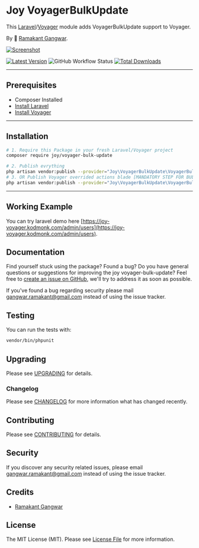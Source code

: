 # Joy VoyagerBulkUpdate

This [Laravel](https://laravel.com/)/[Voyager](https://voyager.devdojo.com/) module adds VoyagerBulkUpdate support to Voyager.

By 🐼 [Ramakant Gangwar](https://github.com/rxcod9).

[![Screenshot](https://raw.githubusercontent.com/rxcod9/joy-voyager-bulk-update/main/cover.jpg)](https://joy-voyager.kodmonk.com/)

[![Latest Version](https://img.shields.io/github/v/release/rxcod9/joy-voyager-bulk-update?style=flat-square)](https://github.com/rxcod9/joy-voyager-bulk-update/releases)
![GitHub Workflow Status](https://img.shields.io/github/actions/workflow/status/rxcod9/joy-voyager-bulk-update/run-tests.yml?branch=main&label=tests)
[![Total Downloads](https://img.shields.io/packagist/dt/joy/voyager-bulk-update.svg?style=flat-square)](https://packagist.org/packages/joy/voyager-bulk-update)

---

## Prerequisites

*   Composer Installed
*   [Install Laravel](https://laravel.com/docs/installation)
*   [Install Voyager](https://github.com/the-control-group/voyager)

---

## Installation

```bash
# 1. Require this Package in your fresh Laravel/Voyager project
composer require joy/voyager-bulk-update

# 2. Publish evrything
php artisan vendor:publish --provider="Joy\VoyagerBulkUpdate\VoyagerBulkUpdateServiceProvider" --force
# 3. OR Publish Voyager overrided actions blade [MANDATORY STEP FOR BULK_UPDATE BULK GROUP BUTTON TO WORK]
php artisan vendor:publish --provider="Joy\VoyagerBulkUpdate\VoyagerBulkUpdateServiceProvider" --tag=voyager-actions-views --force
```

---

<!-- ## Usage

Installation generates.

--- -->

<!-- ## Views Customization

In order to override views delivered by Voyager DataTable, copy contents from ``vendor/joy/voyager-bulk-update/resources/views`` to the ``views/vendor/joy-voyager-bulk-update`` directory of your Laravel installation. -->

## Working Example

You can try laravel demo here [https://joy-voyager.kodmonk.com/admin/users](https://joy-voyager.kodmonk.com/admin/users).

## Documentation

Find yourself stuck using the package? Found a bug? Do you have general questions or suggestions for improving the joy voyager-bulk-update? Feel free to [create an issue on GitHub](https://github.com/rxcod9/joy-voyager-bulk-update/issues), we'll try to address it as soon as possible.

If you've found a bug regarding security please mail [gangwar.ramakant@gmail.com](mailto:gangwar.ramakant@gmail.com) instead of using the issue tracker.

## Testing

You can run the tests with:

```bash
vendor/bin/phpunit
```

## Upgrading

Please see [UPGRADING](UPGRADING.md) for details.

### Changelog

Please see [CHANGELOG](CHANGELOG.md) for more information what has changed recently.

## Contributing

Please see [CONTRIBUTING](CONTRIBUTING.md) for details.

## Security

If you discover any security related issues, please email [gangwar.ramakant@gmail.com](mailto:gangwar.ramakant@gmail.com) instead of using the issue tracker.

## Credits

- [Ramakant Gangwar](https://github.com/rxcod9)

## License

The MIT License (MIT). Please see [License File](LICENSE.md) for more information.
